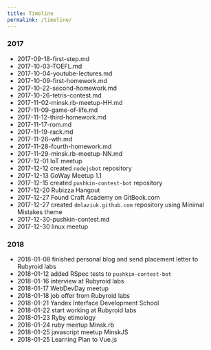 ```yaml
---
title: Timeline
permalink: /timeline/
---
```

### 2017
* 2017-09-18-first-step.md
* 2017-10-03-TOEFL.md
* 2017-10-04-youtube-lectures.md
* 2017-10-09-first-homework.md
* 2017-10-22-second-homework.md
* 2017-10-26-tetris-contest.md
* 2017-11-02-minsk.rb-meetup-HH.md
* 2017-11-09-game-of-life.md
* 2017-11-12-third-homework.md
* 2017-11-17-rom.md
* 2017-11-19-rack.md
* 2017-11-26-wth.md
* 2017-11-28-fourth-homework.md
* 2017-11-29-minsk.rb-meetup-NN.md
* 2017-12-01 IoT meetup
* 2017-12-12 created `nodejsbot` repository
* 2017-12-13 GoWay Meetup 1.1
* 2017-12-15 created `pushkin-contest-bot` repository
* 2017-12-20 Rubizza Hangout
* 2017-12-27 Found Craft Academy on GitBook.com
* 2017-12-27 created `dmlaziuk.github.com` repository using Minimal Mistakes theme
* 2017-12-30-pushkin-contest.md
* 2017-12-30 linux meetup

### 2018
* 2018-01-08 finished personal blog and send placement letter to Rubyroid labs
* 2018-01-12 added RSpec tests to `pushkin-contest-bot`
* 2018-01-16 interview at Rubyroid labs
* 2018-01-17 WebDevDay meetup
* 2018-01-18 job offer from Rubyroid labs
* 2018-01-21 Yandex Interface Development School
* 2018-01-22 start working at Rubyroid labs
* 2018-01-23 Ryby etimology
* 2018-01-24 ruby meetup Minsk.rb
* 2018-01-25 javascript meetup MinskJS
* 2018-01-25 Learning Plan to Vue.js
